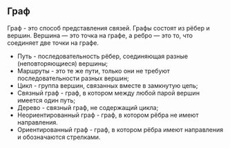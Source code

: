 ## Граф
Граф - это способ представления связей. Графы состоят из рёбер и вершин. Вершина — это точка на графе, а ребро — это то, что соединяет две точки на графе. 

* Путь - последовательность рёбер, соединяющая разные (неповторяющиеся) вершины; 
* Маршруты - это те же пути, только они не требуют последовательности разных вершин; 
* Цикл - группа вершин, связанных вместе в замкнутую цепь; 
* Связный граф - граф, в котором между любой парой вершин имеется один путь; 
* Дерево - связный граф, не содержащий цикла; 
* Неориентированный граф - граф, в котором рёбра не имеют направления. 
* Ориентированный граф - граф, в котором рёбра имеют направления и обозначаются стрелками.
